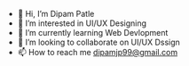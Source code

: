 - 👋 Hi, I’m Dipam Patle
- 👀 I’m interested in UI/UX Designing
- 🌱 I’m currently learning Web Devlopment
- 💞️ I’m looking to collaborate on UI/UX Dssign
- 📫 How to reach me dipamjp99@gmail.com

<!---
dipam11/dipam11 is a ✨ special ✨ repository because its `README.md` (this file) appears on your GitHub profile.
You can click the Preview link to take a look at your changes.
--->
